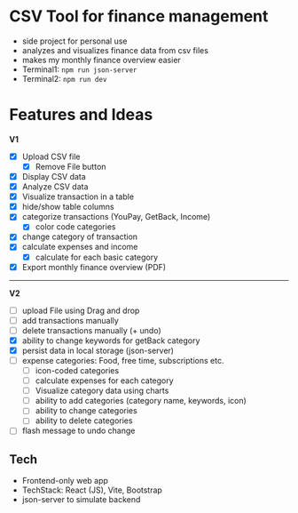 # CSV Tool for finance management
- side project for personal use
- analyzes and visualizes finance data from csv files
- makes my monthly finance overview easier
- Terminal1: `npm run json-server`
- Terminal2: `npm run dev`

# Features and Ideas
  **V1**
- [x] Upload CSV file
    - [x] Remove File button
- [x] Display CSV data
- [x] Analyze CSV data
- [x] Visualize transaction in a table
- [x] hide/show table columns
- [x] categorize transactions (YouPay, GetBack, Income)
  - [x] color code categories
- [x] change category of transaction
- [x] calculate expenses and income
  - [x] calculate for each basic category
- [x] Export monthly finance overview (PDF)

----

**V2** 
- [ ] upload File using Drag and drop
- [ ] add transactions manually
- [ ] delete transactions manually (+ undo)
- [x] ability to change keywords for getBack category
- [x] persist data in local storage (json-server)
- [ ] expense categories: Food, free time, subscriptions etc.
  - [ ] icon-coded categories
  - [ ] calculate expenses for each category
  - [ ] Visualize category data using charts
  - [ ] ability to add categories (category name, keywords, icon)
  - [ ] ability to change categories
  - [ ] ability to delete categories
- [ ] flash message to undo change

## Tech
- Frontend-only web app
- TechStack: React (JS), Vite, Bootstrap
- json-server to simulate backend